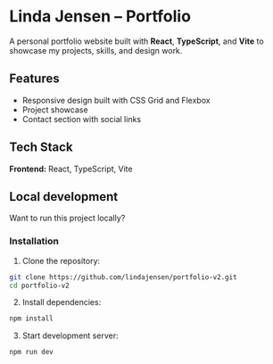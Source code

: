 # Linda Jensen – Portfolio

A personal portfolio website built with **React**, **TypeScript**, and **Vite** to showcase my projects, skills, and design work.

## Features

- Responsive design built with CSS Grid and Flexbox
- Project showcase
- Contact section with social links

## Tech Stack

**Frontend:** React, TypeScript, Vite

## Local development

Want to run this project locally?

### Installation

1. Clone the repository:

```bash
git clone https://github.com/lindajensen/portfolio-v2.git
cd portfolio-v2
```

2. Install dependencies:

```bash
npm install
```

3. Start development server:

```bash
npm run dev
```
